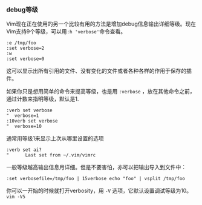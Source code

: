 ### debug等级

Vim现在正在使用的另一个比较有用的方法是增加debug信息输出详细等级。现在Vim支持9个等级，可以用```:h 'verbose'```命令查看。

```vim
:e /tmp/foo
:set verbose=2
:w
:set verbose=0
```

这可以显示出所有引用的文件、没有变化的文件或者各种各样的作用于保存的插件。

如果你只是想用简单的命令来提高等级，也是用 ```:verbose``` ，放在其他命令之前，通过计数来指明等级，默认是1.

```vim
:verb set verbose
"  verbose=1
:10verb set verbose
"  verbose=10
```

通常用等级1来显示上次从哪里设置的选项

```vim
:verb set ai?
"      Last set from ~/.vim/vimrc
```

一般等级越高输出信息月详细。但是不要害怕，亦可以把输出导入到文件中：

```vim
:set verbosefile=/tmp/foo | 15verbose echo "foo" | vsplit /tmp/foo
```

你可以一开始的时候就打开verbosity，用 ```-V``` 选项，它默认设置调试等级为10。 ```vim -V5```